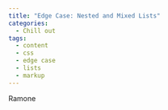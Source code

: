 ```yaml
---
title: "Edge Case: Nested and Mixed Lists"
categories:
  - Chill out
tags:
  - content
  - css
  - edge case
  - lists
  - markup
---
```


Ramone
